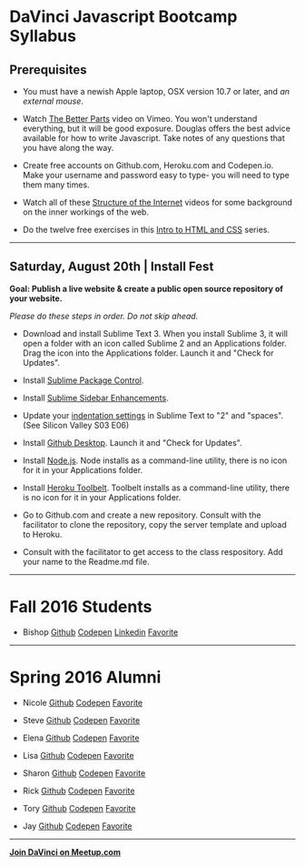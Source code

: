 # DaVinci Javascript Bootcamp Syllabus

## Prerequisites

- You must have a newish Apple laptop, OSX version 10.7 or later, and *an external mouse*.

- Watch [The Better Parts](https://vimeo.com/97419177) video on Vimeo. You won't understand everything, but it will be good exposure. Douglas offers the best advice available for how to write Javascript. Take notes of any questions that you have along the way.

- Create free accounts on Github.com, Heroku.com and Codepen.io. Make your username and password easy to type- you will need to type them many times.

- Watch all of these [Structure of the Internet](https://www.khanacademy.org/computing/computer-science/internet-intro) videos for some background on the inner workings of the web. 

- Do the twelve free exercises in this [Intro to HTML and CSS](https://www.codecademy.com/learn/web) series.

---

## Saturday, August 20th | Install Fest

**Goal: Publish a live website & create a public open source repository of your website.**

*Please do these steps in order. Do not skip ahead.*

- Download and install Sublime Text 3. When you install Sublime 3, it will open a folder with an icon called Sublime 2 and an Applications folder. Drag the icon into the Applications folder. Launch it and "Check for Updates".

- Install [Sublime Package Control](https://packagecontrol.io/installation).

- Install [Sublime Sidebar Enhancements](https://github.com/titoBouzout/SideBarEnhancements).

- Update your [indentation settings](https://www.sublimetext.com/docs/3/indentation.html) in Sublime Text to "2" and "spaces". (See Silicon Valley S03 E06)

- Install [Github Desktop](https://help.github.com/desktop/guides/getting-started/installing-github-desktop/). Launch it and "Check for Updates".

- Install [Node.js](https://nodejs.org/en/download/). Node installs as a command-line utility, there is no icon for it in your Applications folder.

- Install [Heroku Toolbelt](https://toolbelt.heroku.com/). Toolbelt installs as a command-line utility, there is no icon for it in your Applications folder.

- Go to Github.com and create a new repository. Consult with the facilitator to clone the repository, copy the server template and upload to Heroku.

- Consult with the facilitator to get access to the class respository. Add your name to the Readme.md file.

---

# Fall 2016 Students

- Bishop [Github](http://github.com/bishopz) [Codepen](http://codepen.io/bishopZ/) [Linkedin](https://www.linkedin.com/in/bishopz) [Favorite](http://hi-res.net/)

---

# Spring 2016 Alumni 

- Nicole [Github](https://github.com/NicoleHall) [Codepen](https://codepen.io/NicoleHall/) [Favorite](http://steuermann.haus/)

- Steve [Github](http://github.com/sjhudek) [Codepen](http://codepen.io/sjhudek/) [Favorite](http://collapse-thedivisiongame.ubi.com/)

- Elena [Github](https://github.com/nolanelena) [Codepen](http://codepen.io/enolan/) [Favorite](https://www.designhotels.com/original-experiences/barcelona/from-here-to-infinity) 

- Lisa  [Github](https://github.com/marisaile) [Codepen](http://codepen.io/marisaile) [Favorite](http://genelab.nasa.gov)

- Sharon [Github](http://github.com/372x) [Codepen](http://codepen.io/372x) [Favorite](http://www.rockyrama.com)

- Rick [Github](https://github.com/Perezmothership) [Codepen](http://codepen.io/perezmothership/) [Favorite](http://www.fidotvchannel.com/)

- Tory [Github](http://github.com/tsrahm) [Codepen](http://codepen.io/tsrahm/) [Favorite](http://hi-res.net/)

- Jay [Github](http://github.com/jsg7440) [Codepen](http://codepen.io/jsg7440) [Favorite](http://www.underlviv.com.ua/index-en.html)

---

**[Join DaVinci on Meetup.com](https://www.meetup.com/DaVinci-Coders/events/)**
